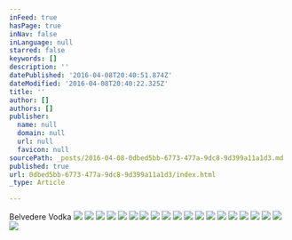 ```yaml
---
inFeed: true
hasPage: true
inNav: false
inLanguage: null
starred: false
keywords: []
description: ''
datePublished: '2016-04-08T20:40:51.874Z'
dateModified: '2016-04-08T20:40:22.325Z'
title: ''
author: []
authors: []
publisher:
  name: null
  domain: null
  url: null
  favicon: null
sourcePath: _posts/2016-04-08-0dbed5bb-6773-477a-9dc8-9d399a11a1d3.md
published: true
url: 0dbed5bb-6773-477a-9dc8-9d399a11a1d3/index.html
_type: Article

---
```

Belvedere Vodka ![](https://the-grid-user-content.s3-us-west-2.amazonaws.com/0561d469-409a-4562-b718-03dcc1e66153.jpg)
![](https://the-grid-user-content.s3-us-west-2.amazonaws.com/1a6261d3-c857-4ffa-800c-220cac7210f8.jpg)
![](https://the-grid-user-content.s3-us-west-2.amazonaws.com/4b07a25f-ce4b-469e-ac89-b2f775b4c0fa.jpg)
![](https://the-grid-user-content.s3-us-west-2.amazonaws.com/116926c7-7a9b-4e8d-b20c-d6cbca7dbe39.jpg)
![](https://the-grid-user-content.s3-us-west-2.amazonaws.com/edb26782-d924-4289-9105-00bd43b129d9.jpg)
![](https://the-grid-user-content.s3-us-west-2.amazonaws.com/1aa17949-8a34-4e83-967c-0bc3c85a0058.jpg)
![](https://the-grid-user-content.s3-us-west-2.amazonaws.com/4d0e8029-14b2-45c0-b58a-b4ae7eac4ea0.jpg)
![](https://the-grid-user-content.s3-us-west-2.amazonaws.com/a7289d37-0820-4adf-8e06-d0b9e812d24b.jpg)
![](https://the-grid-user-content.s3-us-west-2.amazonaws.com/d9dd02f0-56d8-41ed-a185-613cdb27d7dc.jpg)
![](https://the-grid-user-content.s3-us-west-2.amazonaws.com/3a198b33-72c5-4e88-9213-f9dfe16afe6f.jpg)
![](https://the-grid-user-content.s3-us-west-2.amazonaws.com/fe206a7c-569e-485c-8882-765ba2fd6706.jpg)
![](https://the-grid-user-content.s3-us-west-2.amazonaws.com/762dd31f-b3fd-4bf0-b664-3be0f1938eb9.jpg)
![](https://the-grid-user-content.s3-us-west-2.amazonaws.com/eb063c01-f4f8-4320-8321-aa4e5902611c.jpg)
![](https://the-grid-user-content.s3-us-west-2.amazonaws.com/abacac36-0021-4845-a862-bc8a1718ee2a.jpg)
![](https://the-grid-user-content.s3-us-west-2.amazonaws.com/2e7f65b9-2424-4393-9ad3-3fca9bb13ec9.jpg)
![](https://the-grid-user-content.s3-us-west-2.amazonaws.com/dbd7fa32-9b69-4a93-abee-c60402d65fea.jpg)
![](https://the-grid-user-content.s3-us-west-2.amazonaws.com/eb8a4bcb-98b4-4ae5-a507-e653dd9054f2.jpg)
![](https://the-grid-user-content.s3-us-west-2.amazonaws.com/8a3d80e3-1e1e-44a6-9803-a398cba4cbea.jpg)
![](https://the-grid-user-content.s3-us-west-2.amazonaws.com/21468d69-f10f-475c-8569-4a375a4f86ce.jpg)
![](https://the-grid-user-content.s3-us-west-2.amazonaws.com/37c75914-d088-4925-bbe6-d443ca67aac9.jpg)
